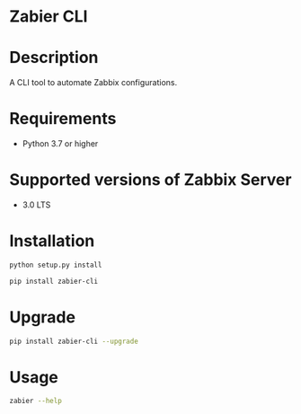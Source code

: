 Zabier CLI
======

# Description

A CLI tool to automate Zabbix configurations.

# Requirements

- Python 3.7 or higher

# Supported versions of Zabbix Server 

- 3.0 LTS

# Installation

```sh
python setup.py install
```

```sh
pip install zabier-cli
```

# Upgrade

```sh
pip install zabier-cli --upgrade
```

# Usage

```sh
zabier --help
```
